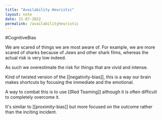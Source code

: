 ```yaml
---
title: "Availability Heuristic"
layout: note
date: 31-07-2022
permalink: /availabilityheuristic
---
```


#CognitiveBias

We are scared of things we are most aware of. For example, we are more scared of sharks because of *Jaws* and other shark films, whereas the actual risk is very low indeed.

As such we overestimate the risk for things that are vivid and intense.

Kind of twisted version of the [[negativity-bias]], this is a way our brain makes shortcuts by focusing the immediate and the emotional.

A way to combat this is to use [[Red Teaming]]  although it is often difficult to completely overcome it.

It's similar to [[proximity-bias]] but more focused on the outcome rather than the inciting incident.
